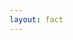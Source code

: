 ```yaml
---
layout: fact
---
```


<!-- <h1
      v-motion
      :duration="1000"
      :initial="{ scale: 0 }"
      :enter="{ scale: 1 }"
      :leave="{ scale: 0 }"
    >
      Daging 🍖
</h1> -->

<v-switch>
<template #0>
  <h1
    v-motion
    :duration="1000"
    :initial="{ scale: 0 }"
    :enter="{ scale: 1 }"
  >
    Daging 🍖
  </h1>
  </template>
  <template #1>
    <h1 
      v-motion
      :duration="500"
      :initial="{ scale: 0 }"
      :click-1="{ scale: 1 }"
    >
      Wagyu 😋
    </h1>
  </template>
  <template #2-3>
    <h1 
      v-motion
      :duration="500"
      :initial="{ scale: 0 }"
      :click-2="{ scale: 1 }"
    >
      A6 😳
    </h1>
  </template>
  <template #3>
    <h1 
      v-motion
      :duration="500"
      :initial="{ scale: 0 }"
      :click-3="{ scale: 1 }"
    >
      ASIX 😂
    </h1>
  </template>
  <template #4>
    <h1 
      v-motion
      :duration="500"
      :initial="{ scale: 0 }"
      :click-4="{ scale: 1 }"
    >
      ASIK 😁
    </h1>
  </template>
</v-switch>
